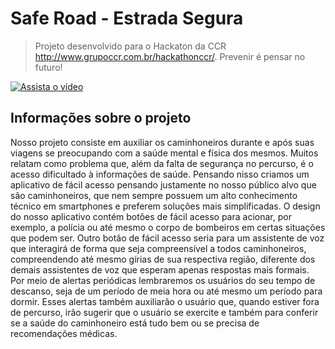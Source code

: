 # Safe Road - Estrada Segura

> Projeto desenvolvido para o Hackaton da CCR http://www.grupoccr.com.br/hackathonccr/.
> Prevenir é pensar no futuro!

[![Assista o vídeo](https://i.imgur.com/72t9ppp.png)](https://www.youtube.com/watch?v=L2ml9JdbKLU)

## Informações sobre o projeto

Nosso projeto consiste em auxiliar os caminhoneiros durante e após suas viagens se preocupando com a saúde mental e física dos mesmos. Muitos relatam como problema que, além da falta de segurança no percurso, é o acesso dificultado à informações de saúde. Pensando nisso criamos um aplicativo de fácil acesso pensando justamente no nosso público alvo que são caminhoneiros, que nem sempre possuem um alto conhecimento técnico em smartphones e preferem soluções mais simplificadas. O design do nosso aplicativo contém botões de fácil acesso para acionar, por exemplo, a polícia ou até mesmo o corpo de bombeiros em certas situações que podem ser. Outro botão de fácil acesso seria para um assistente de voz que interagirá de forma que seja compreensível a todos caminhoneiros, compreendendo até mesmo gírias de sua respectiva região, diferente dos demais assistentes de voz que esperam apenas respostas mais formais. Por meio de alertas periódicas lembraremos os usuários do seu tempo de descanso, seja de um período de meia hora ou até mesmo um período para dormir. Esses alertas também auxiliarão o usuário que, quando estiver fora de percurso, irão sugerir que o usuário se exercite e também para conferir se a saúde do caminhoneiro está tudo bem ou se precisa de recomendações médicas.
